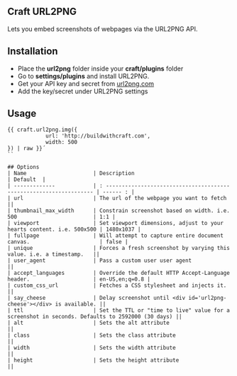 ## Craft URL2PNG
Lets you embed screenshots of webpages via the URL2PNG API.

## Installation
* Place the **url2png** folder inside your **craft/plugins** folder
* Go to **settings/plugins** and install URL2PNG.
* Get your API key and secret from [url2png.com](https://www.url2png.com/)
* Add the key/secret under URL2PNG settings

## Usage
```twig
{{ craft.url2png.img({
            url: 'http://buildwithcraft.com',
            width: 500
}) | raw }}́
``

## Options
| Name                     | Description                                                          | Default  |
| -------------            | : ------------------------------------------------------------------ | ------ : |
| url                      | The url of the webpage you want to fetch                             ||
| thumbnail_max_width      | Constrain screenshot based on width. i.e. 500                        | 1:1 |
| viewport                 | Set viewport dimensions, adjust to your hearts content. i.e. 500x500 | 1480x1037 |
| fullpage                 | Will attempt to capture entire document canvas.                      | false |
| unique                   | Forces a fresh screenshot by varying this value. i.e. a timestamp.   ||
| user_agent               | Pass a custom user user agent                                        ||
| accept_languages         | Override the default HTTP Accept-Language header.                    | en-US,en;q=0.8 |
| custom_css_url           | Fetches a CSS stylesheet and injects it.                             ||
| say_cheese               | Delay screenshot until <div id='url2png-cheese'></div> is available. ||
| ttl                      | Set the TTL or "time to live" value for a screenshot in seconds. Defaults to 2592000 (30 days) ||
| alt                      | Sets the alt attribute                                               ||
| class                    | Sets the class attribute                                             ||
| width                    | Sets the width attribute                                             ||
| height                   | Sets the height attribute                                            ||
